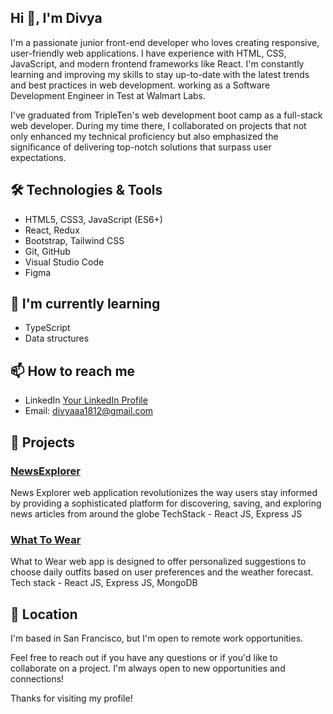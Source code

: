 ## Hi 👋, I'm Divya 
I'm a passionate junior front-end developer who loves creating responsive, user-friendly web applications. I have experience with HTML, CSS, JavaScript, and modern frontend frameworks like React. I'm constantly learning and improving my skills to stay up-to-date with the latest trends and best practices in web development. working as a Software Development Engineer in Test at Walmart Labs.

I've graduated from TripleTen's web development boot camp as a full-stack web developer. During my time there, I collaborated on projects that not only enhanced my technical proficiency but also emphasized the significance of delivering top-notch solutions that surpass user expectations.


## 🛠️ Technologies & Tools

- HTML5, CSS3, JavaScript (ES6+)
- React, Redux
- Bootstrap, Tailwind CSS
- Git, GitHub
- Visual Studio Code
- Figma

## 🌱 I'm currently learning

- TypeScript
- Data structures
  
## 📫 How to reach me

- LinkedIn [Your LinkedIn Profile](https://www.linkedin.com/in/divyabharathibadugu/)
- Email: divyaaa1812@gmail.com

## 🚀 Projects

### [NewsExplorer](https://github.com/divyaaa1812/news-explorer-app-frontend)
News Explorer web application revolutionizes the way users stay informed by providing a sophisticated platform for discovering, saving, and exploring news articles from around the globe
TechStack - React JS, Express JS

### [What To Wear](https://github.com/divyaaa1812/se_project_react)
What to Wear web app is designed to offer personalized suggestions to choose daily outfits based on user preferences and the weather forecast.
Tech stack - React JS, Express JS, MongoDB

## 📍 Location

I'm based in San Francisco, but I'm open to remote work opportunities.

Feel free to reach out if you have any questions or if you'd like to collaborate on a project. I'm always open to new opportunities and connections!

Thanks for visiting my profile!
